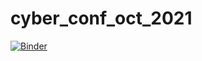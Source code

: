 # cyber_conf_oct_2021
[![Binder](https://mybinder.org/badge_logo.svg)](https://mybinder.org/v2/gh/cohenri/cyber_conf_oct_2021/HEAD)
